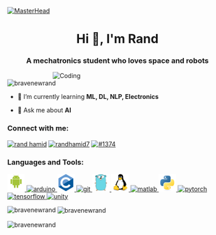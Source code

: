 [![MasterHead](https://cdn.pixabay.com/photo/2016/02/03/08/32/banner-1176676_960_720.jpg)](https://bravenewrand.io)

<h1 align="center">Hi 👋, I'm Rand</h1>
<h3 align="center">A mechatronics student who loves space and robots</h3>
<img align="right" alt="Coding" width="400" src="https://media4.giphy.com/media/v1.Y2lkPTc5MGI3NjExNnd4d3h5Ymd3ZDF4OGN1cWttc2Mza251NXh6eWRjc3dma2tqZGlvaiZlcD12MV9pbnRlcm5hbF9naWZfYnlfaWQmY3Q9cw/qQHr5k9OLKGR2/giphy.gif">


<p align="left"> <img src="https://komarev.com/ghpvc/?username=bravenewrand&label=Profile%20views&color=0e75b6&style=flat" alt="bravenewrand" /> </p>

- 🌱 I’m currently learning **ML, DL, NLP, Electronics**

- 🤖 Ask me about **AI**



<h3 align="left">Connect with me:</h3>
<p align="left">
<a href="https://www.linkedin.com/in/rand-h-3296b0233/" target="blank"><img align="center" src="https://raw.githubusercontent.com/rahuldkjain/github-profile-readme-generator/master/src/images/icons/Social/linked-in-alt.svg" alt="rand hamid" height="30" width="40" /></a>
<a href="https://www.leetcode.com/randhamid7" target="blank"><img align="center" src="https://raw.githubusercontent.com/rahuldkjain/github-profile-readme-generator/master/src/images/icons/Social/leet-code.svg" alt="randhamid7" height="30" width="40" /></a>
<a href="https://discord.gg/#1374" target="blank"><img align="center" src="https://raw.githubusercontent.com/rahuldkjain/github-profile-readme-generator/master/src/images/icons/Social/discord.svg" alt="#1374" height="30" width="40" /></a>
</p>

<h3 align="left">Languages and Tools:</h3>
<p align="left"> <a href="https://developer.android.com" target="_blank" rel="noreferrer"> <img src="https://raw.githubusercontent.com/devicons/devicon/master/icons/android/android-original-wordmark.svg" alt="android" width="40" height="40"/> </a> <a href="https://www.arduino.cc/" target="_blank" rel="noreferrer"> <img src="https://cdn.worldvectorlogo.com/logos/arduino-1.svg" alt="arduino" width="40" height="40"/> </a> <a href="https://www.cprogramming.com/" target="_blank" rel="noreferrer"> <img src="https://raw.githubusercontent.com/devicons/devicon/master/icons/c/c-original.svg" alt="c" width="40" height="40"/> </a> <a href="https://git-scm.com/" target="_blank" rel="noreferrer"> <img src="https://www.vectorlogo.zone/logos/git-scm/git-scm-icon.svg" alt="git" width="40" height="40"/> </a> <a href="https://golang.org" target="_blank" rel="noreferrer"> <img src="https://raw.githubusercontent.com/devicons/devicon/master/icons/go/go-original.svg" alt="go" width="40" height="40"/> </a> <a href="https://www.linux.org/" target="_blank" rel="noreferrer"> <img src="https://raw.githubusercontent.com/devicons/devicon/master/icons/linux/linux-original.svg" alt="linux" width="40" height="40"/> </a> <a href="https://www.mathworks.com/" target="_blank" rel="noreferrer"> <img src="https://upload.wikimedia.org/wikipedia/commons/2/21/Matlab_Logo.png" alt="matlab" width="40" height="40"/> </a> <a href="https://www.python.org" target="_blank" rel="noreferrer"> <img src="https://raw.githubusercontent.com/devicons/devicon/master/icons/python/python-original.svg" alt="python" width="40" height="40"/> </a> <a href="https://pytorch.org/" target="_blank" rel="noreferrer"> <img src="https://www.vectorlogo.zone/logos/pytorch/pytorch-icon.svg" alt="pytorch" width="40" height="40"/> </a> <a href="https://www.tensorflow.org" target="_blank" rel="noreferrer"> <img src="https://www.vectorlogo.zone/logos/tensorflow/tensorflow-icon.svg" alt="tensorflow" width="40" height="40"/> </a> <a href="https://unity.com/" target="_blank" rel="noreferrer"> <img src="https://www.vectorlogo.zone/logos/unity3d/unity3d-icon.svg" alt="unity" width="40" height="40"/> </a> </p>

<p><img align="left" src="https://github-readme-stats.vercel.app/api/top-langs?username=bravenewrand&show_icons=true&locale=en&layout=compact" alt="bravenewrand" /></p>

<p>&nbsp;<img align="center" src="https://github-readme-stats.vercel.app/api?username=bravenewrand&show_icons=true&locale=en" alt="bravenewrand" /></p>

<p><img align="center" src="https://github-readme-streak-stats.herokuapp.com/?user=bravenewrand&" alt="bravenewrand" /></p>
